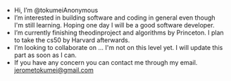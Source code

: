 - Hi, I’m @tokumeiAnonymous
- I’m interested in building software and coding in general even though I'm still learning. Hoping one day I will be a good software developer.
- I’m currently finishing theodinproject and algorithms by Princeton. I plan to take the cs50 by Harvard afterwards.
- I’m looking to collaborate on ... I'm not on this level yet. I will update this part as soon as I can.
- If you have any concern you can contact me through my email. jerometokumei@gmail.com

<!---
tokumeiAnonymous/tokumeiAnonymous is a ✨ special ✨ repository because its `README.md` (this file) appears on your GitHub profile.
You can click the Preview link to take a look at your changes.
--->
